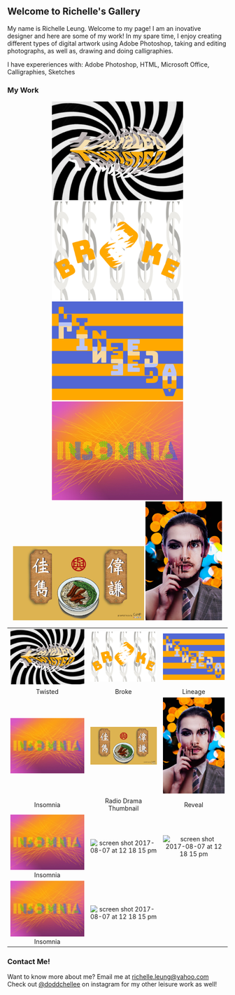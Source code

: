 ## Welcome to Richelle's Gallery

My name is Richelle Leung. Welcome to my page! I am an inovative designer and here are some of my work! In my spare time, I enjoy creating different types of digital artwork using Adobe Photoshop, taking and editing photographs, as well as, drawing and doing calligraphies. 

I have expereriences with:
Adobe Photoshop, HTML, Microsoft Office, Calligraphies, Sketches

### My Work

<p align="center">
  <img width="300" alt="Twisted" src="Text-to-image_Twisted.jpg">
  <img width="300" alt="Broke" src="Text-to-image_Broke.jpg">
  <img width="300" alt="Lineage" src="Text-to-image_Lineage.jpg">
  <img width="300" alt="Insomnia" src="Text-to-image_Insomnia.jpg">
  <img width="300" alt="Radio Drama Thumbnail" src="Radio Drama Title copy.jpg">
  <img width="175" alt="Reveal" src="Reveal.jpg">
</p>


| | | |
|:-------------------------:|:-------------------------:|:-------------------------:|
|<img width="300" alt="Twisted" src="Text-to-image_Twisted.jpg">  |  <img width="300" alt="Broke" src="Text-to-image_Broke.jpg"> | <img width="300" alt="Lineage" src="Text-to-image_Lineage.jpg"> |
|Twisted |Broke |  Lineage|
|<img width="300" alt="Insomnia" src="Text-to-image_Insomnia.jpg">  |<img width="300" alt="Radio Drama Thumbnail" src="Radio Drama Title copy.jpg"> |  <img width="175" alt="Reveal" src="Reveal.jpg">  | 
|Insomnia |Radio Drama Thumbnail |  Reveal|
|<img width="300" alt="Insomnia" src="Text-to-image_Insomnia.jpg"> Insomnia | <img width="300" alt="screen shot 2017-08-07 at 12 18 15 pm" src="https://user-images.githubusercontent.com/297678/29892310-03e92256-8d83-11e7-9b58-986dcb6f702e.png"> |<img width="300" alt="screen shot 2017-08-07 at 12 18 15 pm" src="https://user-images.githubusercontent.com/297678/29892310-03e92256-8d83-11e7-9b58-986dcb6f702e.png">|
|<img width="300" alt="Insomnia" src="Text-to-image_Insomnia.jpg"> Insomnia | <img width="300" alt="screen shot 2017-08-07 at 12 18 15 pm" src="https://user-images.githubusercontent.com/297678/29892310-03e92256-8d83-11e7-9b58-986dcb6f702e.png">|


### Contact Me!

Want to know more about me? Email me at richelle.leung@yahoo.com
Check out [@doddchellee](https://www.instagram.com/doddchellee/) on instagram for my other leisure work as well!
